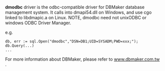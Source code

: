 
**dmodbc** driver is the odbc-compatible driver for DBMaker database management system. It calls into dmapi54.dll on Windows, and use cgo linked to libdmapic.a on Linux. NOTE, dmodbc need not unixODBC or windows ODBC Driver Manager.

e.g.
```
db, err := sql.Open("dmodbc","DSN=DB1;UID=SYSADM;PWD=xxx;");
db.Query(...)
...
```

For more information about DBMaker, please refer to www.dbmaker.com.tw .


